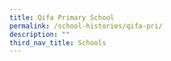 ```yaml
---
title: Qifa Primary School
permalink: /school-histories/qifa-pri/
description: ""
third_nav_title: Schools
---
```


